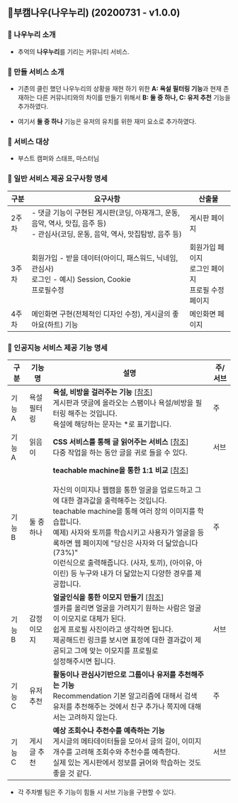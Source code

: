## :two_men_holding_hands: ​부캠나우(나우누리) (20200731 - v1.0.0)

### :pushpin: 나우누리 소개

- 추억의 **나우누리**를 기리는 커뮤니티 서비스.

  

### :closed_book: 만들 서비스 소개

- 기존의 클린 했던 나우누리의 상황을 재현 하기 위한 **A: 욕설 필터링 기능**과 현재 존재하는 다른 커뮤니티와의 차이를 만들기 위해서 **B: 둘 중 하나, C: 유저 추천** 기능을 추가하였다.

- 여기서 **둘 중 하나** 기능은 유저의 유치를 위한 재미 요소로 추가하였다.

  

### :man: 서비스 대상

- 부스트 캠퍼와 스태프, 마스터님



### :book: 일반 서비스 제공 요구사항 명세

| 구분  | 요구사항                                                     | 산출물                                                     |
| ----- | ------------------------------------------------------------ | ---------------------------------------------------------- |
| 2주차 | - 댓글 기능이 구현된 게시판(코딩, 아재개그, 운동, 음악, 역사, 맛집, 음주 등)<br />- 관심사(코딩, 운동, 음악, 역사, 맛집탐방, 음주 등) | 게시판 페이지                                              |
| 3주차 | 회원가입 - 받을 데이터(아이디, 패스워드, 닉네임, 관심사)<br />로그인 - 예시) Session, Cookie<br />프로필수정 | 회원가입 페이지<br />로그인 페이지<br />프로필 수정 페이지 |
| 4주차 | 메인화면 구현(전체적인 디자인 수정), 게시글의 좋아요(하트) 기능 | 메인화면 페이지                                            |



### :book: 인공지능 서비스 제공 기능 명세

| 구분   | 기능명      | 설명                                                         | 주/서브 |
| ------ | ----------- | ------------------------------------------------------------ | ------- |
| 기능 A | 욕설 필터링 | **욕설, 비방을 걸러주는 기능** [[참조](https://github.com/hjh010501/appropriate-filetering)]<br />게시판과 댓글에 올라오는 스팸이나 욕설/비방을 필터링 해주는 것입니다.<br />욕설에 해당하는 문자는 *로 표기합니다. | 주      |
| 기능 A | 읽음이      | **CSS 서비스를 통해 글 읽어주는 서비스** [[참조](https://www.ncloud.com/product/aiService/css)]<br />다중 작업을 하는 동안 글을 귀로 들을 수 있다. | 서브    |
| 기능 B | 둘 중 하나  | **teachable machine을 통한 1:1 비교** [[참조](https://teachablemachine.withgoogle.com/train)]<br /><br />자신의 이미지나 웹캠을 통한 얼굴을 업로드하고 그에 대한 결과값을 출력해주는 것입니다.<br />teachable machine을 통해 여러 장의 이미지를 학습합니다.<br />예제) 사자와 토끼를 학습시키고 사용자가 얼굴을 등록하면 웹 페이지에 "당신은 사자와 더 닮았습니다(73%)"<br />이런식으로 출력해줍니다. (사자, 토끼), (아이유, 아이린) 등 누구와 내가 더 닮았는지 다양한 경우를 제공합니다. | 주      |
| 기능 B | 감정 이모지 | **얼굴인식을 통한 이모지 만들기** [[참조](https://www.ncloud.com/product/aiService/cfr)]<br />셀카를 올리면 얼굴을 가려지기 원하는 사람은 얼굴이 이모지로 대체가 된다.<br />쉽게 프로필 사진이라고 생각하면 됩니다.<br />제공해드린 링크를 보시면 표정에 대한 결과값이 제공되고 그에 맞는 이모지를 프로필로<br />설정해주시면 됩니다. | 서브    |
| 기능 C | 유저 추천   | **활동이나 관심사기반으로 그룹이나 유저를 추천해주는 기능**<br />Recommendation 기본 알고리즘에 대해서 검색<br />유저를 추천해주는 것에서 친구 추가나 쪽지에 대해서는 고려하지 않는다. | 주      |
| 기능 C | 게시글 추천 | **예상 조회수나 추천수를 예측하는 기능**<br />게시글의 메타데이터들을 모아서 글의 길이, 이미지 개수를 고려해 조회수와 추천수를 예측한다. <br />실제 있는 게시판에서 정보를 긁어와 학습하는 것도 좋을 것 같다. | 서브    |

- 각 주차별 팀은 주 기능이 힘들 시 서브 기능을 구현할 수 있다.